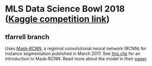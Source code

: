 # MLS Data Science Bowl 2018 ([Kaggle competition link](https://www.kaggle.com/c/data-science-bowl-2018))

## tfarrell branch 

Uses [Mask-RCNN](https://github.com/matterport/Mask_RCNN), a regional convolutional 
neural network (RCNN) for instance segmentation published in March 2017. See [this clip](https://youtu.be/nDPWywWRIRo?t=4052) 
for an introduction to Mask-RCNN. Read more about the model in their [paper](https://arxiv.org/abs/1703.06870).

 

